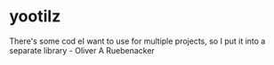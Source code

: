 # yootilz
There's some cod eI want to use for multiple projects, so I put it into a separate library - Oliver A Ruebenacker
